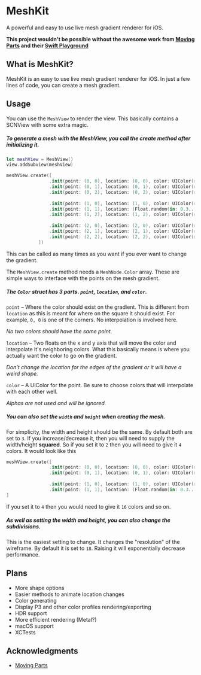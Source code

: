 # MeshKit

A powerful and easy to use live mesh gradient renderer for iOS.

**This project wouldn't be possible without the awesome work from [Moving Parts](https://movingparts.io/gradient-meshes) and their [Swift Playground](https://github.com/movingparts-io/Gradient-Meshes-with-SceneKit)**

## What is MeshKit?

MeshKit is an easy to use live mesh gradient renderer for iOS. In just a few lines of code, you can create a mesh gradient.

## Usage

You can use the `MeshView` to render the view. This basically contains a SCNView with some extra magic.

##### To generate a mesh with the MeshView, you call the create method after initializing it.

```swift
let meshView = MeshView()
view.addSubview(meshView)

meshView.create([
                .init(point: (0, 0), location: (0, 0), color: UIColor(red: 0.149, green: 0.275, blue: 0.325, alpha: 1.000)),
                .init(point: (0, 1), location: (0, 1), color: UIColor(red: 0.157, green: 0.447, blue: 0.443, alpha: 1.000)),
                .init(point: (0, 2), location: (0, 2), color: UIColor(red: 0.165, green: 0.616, blue: 0.561, alpha: 1.000)),
                
                .init(point: (1, 0), location: (1, 0), color: UIColor(red: 0.541, green: 0.694, blue: 0.490, alpha: 1.000)),
                .init(point: (1, 1), location: (Float.random(in: 0.3...1.8), Float.random(in: 0.3...1.5)), color: UIColor(red: 0.541, green: 0.694, blue: 0.490, alpha: 1.000)),
                .init(point: (1, 2), location: (1, 2), color: UIColor(red: 0.914, green: 0.769, blue: 0.416, alpha: 1.000)),
                
                .init(point: (2, 0), location: (2, 0), color: UIColor(red: 0.957, green: 0.635, blue: 0.380, alpha: 1.000)),
                .init(point: (2, 1), location: (2, 1), color: UIColor(red: 0.933, green: 0.537, blue: 0.349, alpha: 1.000)),
                .init(point: (2, 2), location: (2, 2), color: UIColor(red: 0.906, green: 0.435, blue: 0.318, alpha: 1.000)),
            ])
```

This can be called as many times as you want if you ever want to change the gradient.

The `MeshView.create` method needs a `MeshNode.Color` array. These are simple ways to interface with the points on the mesh gradient.

##### The `Color` struct has 3 parts. `point`, `location`, and `color`.

`point` – Where the color should exist on the gradient. This is different from `location` as this is meant for where on the square it should exist. For example, `0, 0` is one of the corners. No interpolation is involved here.

*No two colors should have the same point.*

`location` – Two floats on the x and y axis that will move the color and interpolate it's neighboring colors. What this basically means is where you actually want the color to go on the gradient.

*Don't change the location for the edges of the gradient or it will have a weird shape.*

`color` – A UIColor for the point. Be sure to choose colors that will interpolate with each other well.

*Alphas are not used and will be ignored.*

##### You can also set the `width` and `height` when creating the mesh.

For simplicity, the width and height should be the same. By default both are set to `3`. If you increase/decrease it, then you will need to supply the width/height **squared**. So if you set it to `2` then you will need to give it `4` colors. It would look like this

```swift
meshView.create([
                .init(point: (0, 0), location: (0, 0), color: UIColor(red: 0.149, green: 0.275, blue: 0.325, alpha: 1.000)),
                .init(point: (0, 1), location: (0, 1), color: UIColor(red: 0.157, green: 0.447, blue: 0.443, alpha: 1.000)),
                
                .init(point: (1, 0), location: (1, 0), color: UIColor(red: 0.541, green: 0.694, blue: 0.490, alpha: 1.000)),
                .init(point: (1, 1), location: (Float.random(in: 0.3...1.8), Float.random(in: 0.3...1.5)), color: UIColor(red: 0.541, green: 0.694, blue: 0.490, alpha: 1.000)),
]
```

If you set it to `4` then you would need to give it `16` colors and so on.

##### As well as setting the width and height, you can also change the subdivisions.

This is the easiest setting to change. It changes the "resolution" of the wireframe. By default it is set to `18`. Raising it will exponentially decrease performance.

## Plans

* More shape options
* Easier methods to animate location changes
* Color generating
* Display P3 and other color profiles rendering/exporting
* HDR support
* More efficient rendering (Metal?)
* macOS support
* XCTests

## Acknowledgments

* [Moving Parts](https://movingparts.io/gradient-meshes)
